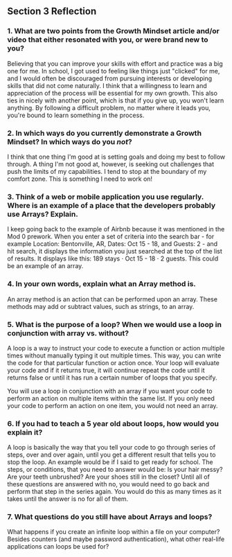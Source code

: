 ## Section 3 Reflection

### 1. What are two points from the Growth Mindset article and/or video that either resonated with you, or were brand new to you?

Believing that you can improve your skills with effort and practice was a big one for me. In school, I got used to feeling like things just "clicked" for me, and I would often be discouraged from pursuing interests or developing skills that did not come naturally. I think that a willingness to learn and appreciation of the process will be essential for my own growth. This also ties in nicely with another point, which is that if you give up, you won't learn anything. By following a difficult problem, no matter where it leads you, you're bound to learn something in the process.

### 2. In which ways do you currently demonstrate a Growth Mindset? In which ways do you _not_?

I think that one thing I'm good at is setting goals and doing my best to follow through. A thing I'm not good at, however, is seeking out challenges that push the limits of my capabilities. I tend to stop at the boundary of my comfort zone. This is something I need to work on!

### 3. Think of a web or mobile application you use regularly. Where is an example of a place that the developers probably use Arrays? Explain.

I keep going back to the example of Airbnb because it was mentioned in the Mod 0 prework. When you enter a set of criteria into the search bar - for example Location: Bentonville, AR, Dates: Oct 15 - 18, and Guests: 2 - and hit search, it displays the information you just searched at the top of the list of results. It displays like this: 189 stays · Oct 15 - 18 · 2 guests. This could be an example of an array.

### 4. In your own words, explain what an Array method is.

An array method is an action that can be performed upon an array. These methods may add or subtract values, such as strings,  to an array.

### 5. What is the purpose of a loop? When we would use a loop in conjunction with array vs. without?

A loop is a way to instruct your code to execute a function or action multiple times without manually typing it out multiple times. This way, you can write the code for that particular function or action once. Your loop will evaluate your code and if it returns true, it will continue repeat the code until it returns false or until it has run a certain number of loops that you specify.

You will use a loop in conjunction with an array if you want your code to perform an action on multiple items within the same list. If you only need your code to perform an action on one item, you would not need an array.

### 6. If you had to teach a 5 year old about loops, how would you explain it?

A loop is basically the way that you tell your code to go through series of steps, over and over again, until you get a different result that tells you to stop the loop. An example would be if I said to get ready for school. The steps, or conditions, that you need to answer would be: Is your hair messy? Are your teeth unbrushed? Are your shoes still in the closet? Until all of these questions are answered with no, you would need to go back and perform that step in the series again. You would do this as many times as it takes until the answer is no for all of them.

### 7. What questions do you still have about Arrays and loops?

What happens if you create an infinite loop within a file on your computer? Besides counters (and maybe password authentication), what other real-life applications can loops be used for?
